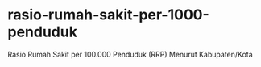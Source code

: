 # rasio-rumah-sakit-per-1000-penduduk
Rasio Rumah Sakit per 100.000 Penduduk (RRP) Menurut Kabupaten/Kota

